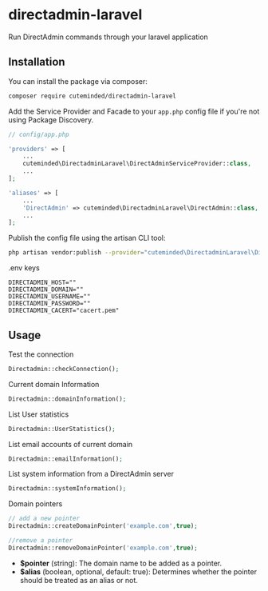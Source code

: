 # directadmin-laravel
 Run DirectAdmin commands through your laravel application

## Installation

You can install the package via composer:

```bash
composer require cuteminded/directadmin-laravel
```

Add the Service Provider and Facade to your ```app.php``` config file if you're not using Package Discovery.

```php
// config/app.php

'providers' => [
    ...
    cuteminded\DirectadminLaravel\DirectAdminServiceProvider::class,
    ...
];

'aliases' => [
    ...
    'DirectAdmin' => cuteminded\DirectadminLaravel\DirectAdmin::class,
    ...
];
```

Publish the config file using the artisan CLI tool:

```bash
php artisan vendor:publish --provider="cuteminded\DirectadminLaravel\DirectAdminServiceProvider"
```

.env keys

```.env
DIRECTADMIN_HOST=""
DIRECTADMIN_DOMAIN=""
DIRECTADMIN_USERNAME=""
DIRECTADMIN_PASSWORD=""
DIRECTADMIN_CACERT="cacert.pem"
```

## Usage

Test the connection

```php
Directadmin::checkConnection();
```

Current domain Information

```php
Directadmin::domainInformation();
```

List User statistics

```php
Directadmin::UserStatistics();
```

List email accounts of current domain

```php
Directadmin::emailInformation();
```

List system information from a DirectAdmin server

```php
Directadmin::systemInformation();
```

Domain pointers
```php
// add a new pointer
Directadmin::createDomainPointer('example.com',true);

//remove a pointer
Directadmin::removeDomainPointer('example.com',true);
```
- **$pointer** (string): The domain name to be added as a pointer.
- **$alias** (boolean, optional, default: true): Determines whether the pointer should be treated as an alias or not.
